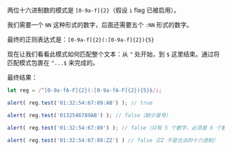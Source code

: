 两位十六进制数的模式是 `[0-9a-f]{2}`（假设 `i` flag 已被启用）。

我们需要一个 `NN` 这种形式的数字，后面还需要五个 `:NN` 形式的数字。

最终的正则表达式是：`[0-9a-f]{2}(:[0-9a-f]{2}){5}`

现在让我们看看此模式如何匹配整个文本：从 `^` 处开始，到 `$` 这里结束。通过将匹配模式包裹在 `^...$` 来完成的。

最终结果：

```js run
let reg = /^[0-9a-fA-F]{2}(:[0-9a-fA-F]{2}){5}$/i;

alert( reg.test('01:32:54:67:89:AB') ); // true

alert( reg.test('0132546789AB') ); // false（缺少冒号）

alert( reg.test('01:32:54:67:89') ); // false（只有 5 个数字，必须是 6 个数字）

alert( reg.test('01:32:54:67:89:ZZ') ) // false（ZZ 不是合法的十六进制）
```
